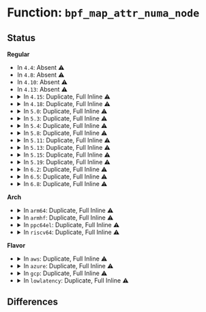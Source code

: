 # Function: <code>bpf_map_attr_numa_node</code>

## Status
<b>Regular</b>
<ul>
<li>
In <code>4.4</code>: Absent ⚠️
</li>
<li>
In <code>4.8</code>: Absent ⚠️
</li>
<li>
In <code>4.10</code>: Absent ⚠️
</li>
<li>
In <code>4.13</code>: Absent ⚠️
</li>
<li>
<details>
<summary>In <code>4.15</code>: Duplicate, Full Inline ⚠️</summary>

**Collision:** Static Duplication

**Inline:** Full

**Transformation:** False

**Instances:**

```
In kernel/bpf/syscall.c (ffffffff8119fe0f)
Location: include/linux/bpf.h:426
Inline: True
Inline callers:
  - kernel/bpf/syscall.c:SyS_bpf
```
```
In kernel/bpf/hashtab.c (ffffffff811ab953)
Location: include/linux/bpf.h:426
Inline: True
Inline callers:
  - kernel/bpf/hashtab.c:htab_map_alloc
```
```
In kernel/bpf/arraymap.c (ffffffff811ac95f)
Location: include/linux/bpf.h:426
Inline: True
Inline callers:
  - kernel/bpf/arraymap.c:array_map_alloc
```
```
In kernel/bpf/lpm_trie.c (ffffffff811ae816)
Location: include/linux/bpf.h:426
Inline: True
```
```
In kernel/bpf/devmap.c (ffffffff811af466)
Location: include/linux/bpf.h:426
Inline: True
```
```
In kernel/bpf/cpumap.c (ffffffff811afa9a)
Location: include/linux/bpf.h:426
Inline: True
```
```
In kernel/bpf/sockmap.c (ffffffff811b0f56)
Location: include/linux/bpf.h:426
Inline: True
```
```
In kernel/bpf/stackmap.c (ffffffff811b1d04)
Location: include/linux/bpf.h:426
Inline: True
Inline callers:
  - kernel/bpf/stackmap.c:stack_map_alloc
  - kernel/bpf/stackmap.c:stack_map_alloc
```
</details>
</li>
<li>
<details>
<summary>In <code>4.18</code>: Duplicate, Full Inline ⚠️</summary>

**Collision:** Static Duplication

**Inline:** Full

**Transformation:** False

**Instances:**

```
In kernel/bpf/syscall.c (ffffffff811b5165)
Location: include/linux/bpf.h:508
Inline: True
Inline callers:
  - kernel/bpf/syscall.c:map_create
  - kernel/bpf/syscall.c:bpf_map_init_from_attr
```
```
In kernel/bpf/hashtab.c (ffffffff811c126e)
Location: include/linux/bpf.h:508
Inline: True
Inline callers:
  - kernel/bpf/hashtab.c:htab_map_alloc_check
```
```
In kernel/bpf/arraymap.c (ffffffff811c3f3e)
Location: include/linux/bpf.h:508
Inline: True
Inline callers:
  - kernel/bpf/arraymap.c:array_map_alloc
  - kernel/bpf/arraymap.c:array_map_alloc_check
```
```
In kernel/bpf/stackmap.c (ffffffff811d0ad5)
Location: include/linux/bpf.h:508
Inline: True
Inline callers:
  - kernel/bpf/stackmap.c:stack_map_alloc
```
</details>
</li>
<li>
<details>
<summary>In <code>5.0</code>: Duplicate, Full Inline ⚠️</summary>

**Collision:** Static Duplication

**Inline:** Full

**Transformation:** False

**Instances:**

```
In kernel/bpf/syscall.c (ffffffff811c40d9)
Location: include/linux/bpf.h:581
Inline: True
Inline callers:
  - kernel/bpf/syscall.c:__do_sys_bpf
  - kernel/bpf/syscall.c:bpf_map_init_from_attr
```
```
In kernel/bpf/hashtab.c (ffffffff811d2a6c)
Location: include/linux/bpf.h:581
Inline: True
Inline callers:
  - kernel/bpf/hashtab.c:htab_map_alloc_check
```
```
In kernel/bpf/arraymap.c (ffffffff811d5b3e)
Location: include/linux/bpf.h:581
Inline: True
Inline callers:
  - kernel/bpf/arraymap.c:array_map_alloc
  - kernel/bpf/arraymap.c:array_map_alloc_check
```
```
In kernel/bpf/local_storage.c (ffffffff811d7e88)
Location: include/linux/bpf.h:581
Inline: True
Inline callers:
  - kernel/bpf/local_storage.c:cgroup_storage_map_alloc
```
```
In kernel/bpf/queue_stack_maps.c (ffffffff811d8c25)
Location: include/linux/bpf.h:581
Inline: True
Inline callers:
  - kernel/bpf/queue_stack_maps.c:queue_stack_map_alloc
```
```
In kernel/bpf/stackmap.c (ffffffff811e05b5)
Location: include/linux/bpf.h:581
Inline: True
Inline callers:
  - kernel/bpf/stackmap.c:stack_map_alloc
```
```
In kernel/bpf/reuseport_array.c (ffffffff811e2795)
Location: include/linux/bpf.h:581
Inline: True
Inline callers:
  - kernel/bpf/reuseport_array.c:reuseport_array_alloc
```
</details>
</li>
<li>
<details>
<summary>In <code>5.3</code>: Duplicate, Full Inline ⚠️</summary>

**Collision:** Static Duplication

**Inline:** Full

**Transformation:** False

**Instances:**

```
In kernel/bpf/syscall.c (ffffffff811d42f8)
Location: include/linux/bpf.h:730
Inline: True
Inline callers:
  - kernel/bpf/syscall.c:map_create
  - kernel/bpf/syscall.c:bpf_map_init_from_attr
```
```
In kernel/bpf/hashtab.c (ffffffff811e71ac)
Location: include/linux/bpf.h:730
Inline: True
Inline callers:
  - kernel/bpf/hashtab.c:htab_map_alloc_check
```
```
In kernel/bpf/arraymap.c (ffffffff811ea4fd)
Location: include/linux/bpf.h:730
Inline: True
Inline callers:
  - kernel/bpf/arraymap.c:array_map_alloc
  - kernel/bpf/arraymap.c:array_map_alloc_check
```
```
In kernel/bpf/local_storage.c (ffffffff811ec847)
Location: include/linux/bpf.h:730
Inline: True
Inline callers:
  - kernel/bpf/local_storage.c:cgroup_storage_map_alloc
```
```
In kernel/bpf/queue_stack_maps.c (ffffffff811ed786)
Location: include/linux/bpf.h:730
Inline: True
Inline callers:
  - kernel/bpf/queue_stack_maps.c:queue_stack_map_alloc
```
```
In kernel/bpf/stackmap.c (ffffffff811f61bd)
Location: include/linux/bpf.h:730
Inline: True
Inline callers:
  - kernel/bpf/stackmap.c:stack_map_alloc
```
```
In kernel/bpf/reuseport_array.c (ffffffff811f9925)
Location: include/linux/bpf.h:730
Inline: True
Inline callers:
  - kernel/bpf/reuseport_array.c:reuseport_array_alloc
```
</details>
</li>
<li>
<details>
<summary>In <code>5.4</code>: Duplicate, Full Inline ⚠️</summary>

**Collision:** Static Duplication

**Inline:** Full

**Transformation:** False

**Instances:**

```
In kernel/bpf/syscall.c (ffffffff811e09f8)
Location: include/linux/bpf.h:734
Inline: True
Inline callers:
  - kernel/bpf/syscall.c:map_create
  - kernel/bpf/syscall.c:bpf_map_init_from_attr
```
```
In kernel/bpf/hashtab.c (ffffffff811f390c)
Location: include/linux/bpf.h:734
Inline: True
Inline callers:
  - kernel/bpf/hashtab.c:htab_map_alloc_check
```
```
In kernel/bpf/arraymap.c (ffffffff811f6c5d)
Location: include/linux/bpf.h:734
Inline: True
Inline callers:
  - kernel/bpf/arraymap.c:array_map_alloc
  - kernel/bpf/arraymap.c:array_map_alloc_check
```
```
In kernel/bpf/local_storage.c (ffffffff811f8f97)
Location: include/linux/bpf.h:734
Inline: True
Inline callers:
  - kernel/bpf/local_storage.c:cgroup_storage_map_alloc
```
```
In kernel/bpf/queue_stack_maps.c (ffffffff811f9e96)
Location: include/linux/bpf.h:734
Inline: True
Inline callers:
  - kernel/bpf/queue_stack_maps.c:queue_stack_map_alloc
```
```
In kernel/bpf/stackmap.c (ffffffff8120317d)
Location: include/linux/bpf.h:734
Inline: True
Inline callers:
  - kernel/bpf/stackmap.c:stack_map_alloc
```
```
In kernel/bpf/reuseport_array.c (ffffffff812069f5)
Location: include/linux/bpf.h:734
Inline: True
Inline callers:
  - kernel/bpf/reuseport_array.c:reuseport_array_alloc
```
</details>
</li>
<li>
<details>
<summary>In <code>5.8</code>: Duplicate, Full Inline ⚠️</summary>

**Collision:** Static Duplication

**Inline:** Full

**Transformation:** False

**Instances:**

```
In kernel/bpf/syscall.c (ffffffff811fec05)
Location: include/linux/bpf.h:1261
Inline: True
Inline callers:
  - kernel/bpf/syscall.c:map_create
  - kernel/bpf/syscall.c:bpf_map_init_from_attr
```
```
In kernel/bpf/hashtab.c (ffffffff8121710c)
Location: include/linux/bpf.h:1261
Inline: True
Inline callers:
  - kernel/bpf/hashtab.c:htab_map_alloc_check
```
```
In kernel/bpf/arraymap.c (ffffffff8121ab03)
Location: include/linux/bpf.h:1261
Inline: True
Inline callers:
  - kernel/bpf/arraymap.c:fd_array_map_alloc_check
  - kernel/bpf/arraymap.c:array_map_alloc
```
```
In kernel/bpf/local_storage.c (ffffffff8121cd97)
Location: include/linux/bpf.h:1261
Inline: True
Inline callers:
  - kernel/bpf/local_storage.c:cgroup_storage_map_alloc
```
```
In kernel/bpf/queue_stack_maps.c (ffffffff8121dd06)
Location: include/linux/bpf.h:1261
Inline: True
Inline callers:
  - kernel/bpf/queue_stack_maps.c:queue_stack_map_alloc
```
```
In kernel/bpf/stackmap.c (ffffffff8122afd6)
Location: include/linux/bpf.h:1261
Inline: True
Inline callers:
  - kernel/bpf/stackmap.c:stack_map_alloc
```
```
In kernel/bpf/reuseport_array.c (ffffffff8122efa7)
Location: include/linux/bpf.h:1261
Inline: True
Inline callers:
  - kernel/bpf/reuseport_array.c:reuseport_array_alloc
```
```
In net/xdp/xskmap.c (ffffffff81ba8fa3)
Location: include/linux/bpf.h:1261
Inline: True
```
</details>
</li>
<li>
<details>
<summary>In <code>5.11</code>: Duplicate, Full Inline ⚠️</summary>

**Collision:** Static Duplication

**Inline:** Full

**Transformation:** False

**Instances:**

```
In kernel/bpf/syscall.c (ffffffff811fdf25)
Location: include/linux/bpf.h:1450
Inline: True
Inline callers:
  - kernel/bpf/syscall.c:map_create
  - kernel/bpf/syscall.c:bpf_map_init_from_attr
```
```
In kernel/bpf/hashtab.c (ffffffff812193dc)
Location: include/linux/bpf.h:1450
Inline: True
Inline callers:
  - kernel/bpf/hashtab.c:htab_map_alloc_check
```
```
In kernel/bpf/arraymap.c (ffffffff8121d34c)
Location: include/linux/bpf.h:1450
Inline: True
Inline callers:
  - kernel/bpf/arraymap.c:array_map_alloc
  - kernel/bpf/arraymap.c:array_map_alloc_check
```
```
In kernel/bpf/local_storage.c (ffffffff8121fbb5)
Location: include/linux/bpf.h:1450
Inline: True
Inline callers:
  - kernel/bpf/local_storage.c:cgroup_storage_map_alloc
```
```
In kernel/bpf/queue_stack_maps.c (ffffffff81220af5)
Location: include/linux/bpf.h:1450
Inline: True
Inline callers:
  - kernel/bpf/queue_stack_maps.c:queue_stack_map_alloc
```
```
In kernel/bpf/stackmap.c (ffffffff81232eff)
Location: include/linux/bpf.h:1450
Inline: True
Inline callers:
  - kernel/bpf/stackmap.c:stack_map_alloc
```
```
In kernel/bpf/reuseport_array.c (ffffffff81237505)
Location: include/linux/bpf.h:1450
Inline: True
Inline callers:
  - kernel/bpf/reuseport_array.c:reuseport_array_alloc
```
```
In net/xdp/xskmap.c (ffffffff81bb8808)
Location: include/linux/bpf.h:1450
Inline: True
```
</details>
</li>
<li>
<details>
<summary>In <code>5.13</code>: Duplicate, Full Inline ⚠️</summary>

**Collision:** Static Duplication

**Inline:** Full

**Transformation:** False

**Instances:**

```
In kernel/bpf/syscall.c (ffffffff811fe9b5)
Location: include/linux/bpf.h:1513
Inline: True
Inline callers:
  - kernel/bpf/syscall.c:map_create
  - kernel/bpf/syscall.c:bpf_map_init_from_attr
```
```
In kernel/bpf/hashtab.c (ffffffff8121cddc)
Location: include/linux/bpf.h:1513
Inline: True
Inline callers:
  - kernel/bpf/hashtab.c:htab_map_alloc_check
```
```
In kernel/bpf/arraymap.c (ffffffff81220e5c)
Location: include/linux/bpf.h:1513
Inline: True
Inline callers:
  - kernel/bpf/arraymap.c:array_map_alloc
  - kernel/bpf/arraymap.c:array_map_alloc_check
```
```
In kernel/bpf/local_storage.c (ffffffff81223635)
Location: include/linux/bpf.h:1513
Inline: True
Inline callers:
  - kernel/bpf/local_storage.c:cgroup_storage_map_alloc
```
```
In kernel/bpf/queue_stack_maps.c (ffffffff81224585)
Location: include/linux/bpf.h:1513
Inline: True
Inline callers:
  - kernel/bpf/queue_stack_maps.c:queue_stack_map_alloc
```
```
In kernel/bpf/stackmap.c (ffffffff8123709f)
Location: include/linux/bpf.h:1513
Inline: True
Inline callers:
  - kernel/bpf/stackmap.c:stack_map_alloc
```
```
In kernel/bpf/reuseport_array.c (ffffffff8123bd25)
Location: include/linux/bpf.h:1513
Inline: True
Inline callers:
  - kernel/bpf/reuseport_array.c:reuseport_array_alloc
```
```
In net/xdp/xskmap.c (ffffffff81ba7a38)
Location: include/linux/bpf.h:1513
Inline: True
```
</details>
</li>
<li>
<details>
<summary>In <code>5.15</code>: Duplicate, Full Inline ⚠️</summary>

**Collision:** Static Duplication

**Inline:** Full

**Transformation:** False

**Instances:**

```
In kernel/bpf/syscall.c (ffffffff812305f5)
Location: include/linux/bpf.h:1606
Inline: True
Inline callers:
  - kernel/bpf/syscall.c:map_create
  - kernel/bpf/syscall.c:bpf_map_init_from_attr
```
```
In kernel/bpf/hashtab.c (ffffffff81253dac)
Location: include/linux/bpf.h:1606
Inline: True
Inline callers:
  - kernel/bpf/hashtab.c:htab_map_alloc_check
```
```
In kernel/bpf/arraymap.c (ffffffff8125881c)
Location: include/linux/bpf.h:1606
Inline: True
Inline callers:
  - kernel/bpf/arraymap.c:array_map_alloc
  - kernel/bpf/arraymap.c:array_map_alloc_check
```
```
In kernel/bpf/local_storage.c (ffffffff8125b455)
Location: include/linux/bpf.h:1606
Inline: True
Inline callers:
  - kernel/bpf/local_storage.c:cgroup_storage_map_alloc
```
```
In kernel/bpf/queue_stack_maps.c (ffffffff8125c4c5)
Location: include/linux/bpf.h:1606
Inline: True
Inline callers:
  - kernel/bpf/queue_stack_maps.c:queue_stack_map_alloc
```
```
In kernel/bpf/stackmap.c (ffffffff8127168c)
Location: include/linux/bpf.h:1606
Inline: True
Inline callers:
  - kernel/bpf/stackmap.c:stack_map_alloc
```
```
In kernel/bpf/reuseport_array.c (ffffffff812766b5)
Location: include/linux/bpf.h:1606
Inline: True
Inline callers:
  - kernel/bpf/reuseport_array.c:reuseport_array_alloc
```
```
In net/xdp/xskmap.c (ffffffff81c756c8)
Location: include/linux/bpf.h:1606
Inline: True
```
</details>
</li>
<li>
<details>
<summary>In <code>5.19</code>: Duplicate, Full Inline ⚠️</summary>

**Collision:** Static Duplication

**Inline:** Full

**Transformation:** False

**Instances:**

```
In kernel/bpf/syscall.c (ffffffff81273565)
Location: include/linux/bpf.h:1728
Inline: True
Inline callers:
  - kernel/bpf/syscall.c:map_create
  - kernel/bpf/syscall.c:bpf_map_init_from_attr
```
```
In kernel/bpf/hashtab.c (ffffffff8129c29c)
Location: include/linux/bpf.h:1728
Inline: True
Inline callers:
  - kernel/bpf/hashtab.c:htab_map_alloc_check
```
```
In kernel/bpf/arraymap.c (ffffffff812a162c)
Location: include/linux/bpf.h:1728
Inline: True
Inline callers:
  - kernel/bpf/arraymap.c:array_map_alloc
  - kernel/bpf/arraymap.c:array_map_alloc_check
```
```
In kernel/bpf/bloom_filter.c (ffffffff812a48a5)
Location: include/linux/bpf.h:1728
Inline: True
Inline callers:
  - kernel/bpf/bloom_filter.c:bloom_map_alloc
```
```
In kernel/bpf/local_storage.c (ffffffff812a4ef5)
Location: include/linux/bpf.h:1728
Inline: True
Inline callers:
  - kernel/bpf/local_storage.c:cgroup_storage_map_alloc
```
```
In kernel/bpf/queue_stack_maps.c (ffffffff812a6185)
Location: include/linux/bpf.h:1728
Inline: True
Inline callers:
  - kernel/bpf/queue_stack_maps.c:queue_stack_map_alloc
```
```
In kernel/bpf/stackmap.c (ffffffff812c07f0)
Location: include/linux/bpf.h:1728
Inline: True
Inline callers:
  - kernel/bpf/stackmap.c:stack_map_alloc
```
```
In kernel/bpf/reuseport_array.c (ffffffff812c6125)
Location: include/linux/bpf.h:1728
Inline: True
Inline callers:
  - kernel/bpf/reuseport_array.c:reuseport_array_alloc
```
```
In net/xdp/xskmap.c (ffffffff81e198fd)
Location: include/linux/bpf.h:1728
Inline: True
```
</details>
</li>
<li>
<details>
<summary>In <code>6.2</code>: Duplicate, Full Inline ⚠️</summary>

**Collision:** Static Duplication

**Inline:** Full

**Transformation:** False

**Instances:**

```
In kernel/bpf/syscall.c (ffffffff812c9cc5)
Location: include/linux/bpf.h:2105
Inline: True
Inline callers:
  - kernel/bpf/syscall.c:map_create
  - kernel/bpf/syscall.c:bpf_map_init_from_attr
```
```
In kernel/bpf/hashtab.c (ffffffff812f84dc)
Location: include/linux/bpf.h:2105
Inline: True
Inline callers:
  - kernel/bpf/hashtab.c:htab_map_alloc_check
```
```
In kernel/bpf/arraymap.c (ffffffff812fe88c)
Location: include/linux/bpf.h:2105
Inline: True
Inline callers:
  - kernel/bpf/arraymap.c:array_map_alloc
  - kernel/bpf/arraymap.c:array_map_alloc_check
```
```
In kernel/bpf/bloom_filter.c (ffffffff813025e5)
Location: include/linux/bpf.h:2105
Inline: True
Inline callers:
  - kernel/bpf/bloom_filter.c:bloom_map_alloc
```
```
In kernel/bpf/local_storage.c (ffffffff81302c75)
Location: include/linux/bpf.h:2105
Inline: True
Inline callers:
  - kernel/bpf/local_storage.c:cgroup_storage_map_alloc
```
```
In kernel/bpf/queue_stack_maps.c (ffffffff81303f75)
Location: include/linux/bpf.h:2105
Inline: True
Inline callers:
  - kernel/bpf/queue_stack_maps.c:queue_stack_map_alloc
```
```
In kernel/bpf/stackmap.c (ffffffff81324080)
Location: include/linux/bpf.h:2105
Inline: True
Inline callers:
  - kernel/bpf/stackmap.c:stack_map_alloc
```
```
In kernel/bpf/reuseport_array.c (ffffffff8132b875)
Location: include/linux/bpf.h:2105
Inline: True
Inline callers:
  - kernel/bpf/reuseport_array.c:reuseport_array_alloc
```
```
In net/xdp/xskmap.c (ffffffff81ff0c8d)
Location: include/linux/bpf.h:2105
Inline: True
```
</details>
</li>
<li>
<details>
<summary>In <code>6.5</code>: Duplicate, Full Inline ⚠️</summary>

**Collision:** Static Duplication

**Inline:** Full

**Transformation:** False

**Instances:**

```
In kernel/bpf/syscall.c (ffffffff812f14c5)
Location: include/linux/bpf.h:2241
Inline: True
Inline callers:
  - kernel/bpf/syscall.c:map_create
  - kernel/bpf/syscall.c:bpf_map_init_from_attr
```
```
In kernel/bpf/hashtab.c (ffffffff8132652c)
Location: include/linux/bpf.h:2241
Inline: True
Inline callers:
  - kernel/bpf/hashtab.c:htab_map_alloc_check
```
```
In kernel/bpf/arraymap.c (ffffffff8132d47c)
Location: include/linux/bpf.h:2241
Inline: True
Inline callers:
  - kernel/bpf/arraymap.c:array_map_alloc
  - kernel/bpf/arraymap.c:array_map_alloc_check
```
```
In kernel/bpf/bloom_filter.c (ffffffff813313a5)
Location: include/linux/bpf.h:2241
Inline: True
Inline callers:
  - kernel/bpf/bloom_filter.c:bloom_map_alloc
```
```
In kernel/bpf/local_storage.c (ffffffff81331715)
Location: include/linux/bpf.h:2241
Inline: True
Inline callers:
  - kernel/bpf/local_storage.c:cgroup_storage_map_alloc
```
```
In kernel/bpf/queue_stack_maps.c (ffffffff813329a5)
Location: include/linux/bpf.h:2241
Inline: True
Inline callers:
  - kernel/bpf/queue_stack_maps.c:queue_stack_map_alloc
```
```
In kernel/bpf/stackmap.c (ffffffff813542f6)
Location: include/linux/bpf.h:2241
Inline: True
Inline callers:
  - kernel/bpf/stackmap.c:stack_map_alloc
```
```
In kernel/bpf/reuseport_array.c (ffffffff8135ba25)
Location: include/linux/bpf.h:2241
Inline: True
Inline callers:
  - kernel/bpf/reuseport_array.c:reuseport_array_alloc
```
```
In net/xdp/xskmap.c (ffffffff8206ce78)
Location: include/linux/bpf.h:2241
Inline: True
Inline callers:
  - net/xdp/xskmap.c:xsk_map_alloc
```
</details>
</li>
<li>
<details>
<summary>In <code>6.8</code>: Duplicate, Full Inline ⚠️</summary>

**Collision:** Static Duplication

**Inline:** Full

**Transformation:** False

**Instances:**

```
In kernel/bpf/syscall.c (ffffffff813102f5)
Location: include/linux/bpf.h:2400
Inline: True
Inline callers:
  - kernel/bpf/syscall.c:map_create
  - kernel/bpf/syscall.c:bpf_map_init_from_attr
```
```
In kernel/bpf/hashtab.c (ffffffff8134ab6c)
Location: include/linux/bpf.h:2400
Inline: True
Inline callers:
  - kernel/bpf/hashtab.c:htab_map_alloc_check
```
```
In kernel/bpf/arraymap.c (ffffffff8135181c)
Location: include/linux/bpf.h:2400
Inline: True
Inline callers:
  - kernel/bpf/arraymap.c:array_map_alloc
  - kernel/bpf/arraymap.c:array_map_alloc_check
```
```
In kernel/bpf/bloom_filter.c (ffffffff81355945)
Location: include/linux/bpf.h:2400
Inline: True
Inline callers:
  - kernel/bpf/bloom_filter.c:bloom_map_alloc
```
```
In kernel/bpf/local_storage.c (ffffffff81355cb5)
Location: include/linux/bpf.h:2400
Inline: True
Inline callers:
  - kernel/bpf/local_storage.c:cgroup_storage_map_alloc
```
```
In kernel/bpf/queue_stack_maps.c (ffffffff81356f75)
Location: include/linux/bpf.h:2400
Inline: True
Inline callers:
  - kernel/bpf/queue_stack_maps.c:queue_stack_map_alloc
```
```
In kernel/bpf/stackmap.c (ffffffff8137cc66)
Location: include/linux/bpf.h:2400
Inline: True
Inline callers:
  - kernel/bpf/stackmap.c:stack_map_alloc
```
```
In kernel/bpf/reuseport_array.c (ffffffff813846b5)
Location: include/linux/bpf.h:2400
Inline: True
Inline callers:
  - kernel/bpf/reuseport_array.c:reuseport_array_alloc
```
```
In net/xdp/xskmap.c (ffffffff82140d18)
Location: include/linux/bpf.h:2400
Inline: True
Inline callers:
  - net/xdp/xskmap.c:xsk_map_alloc
```
</details>
</li>
</ul>
<b>Arch</b>
<ul>
<li>
<details>
<summary>In <code>arm64</code>: Duplicate, Full Inline ⚠️</summary>

**Collision:** Static Duplication

**Inline:** Full

**Transformation:** False

**Instances:**

```
In kernel/bpf/syscall.c (ffff800010263010)
Location: include/linux/bpf.h:734
Inline: True
Inline callers:
  - kernel/bpf/syscall.c:map_create
  - kernel/bpf/syscall.c:bpf_map_init_from_attr
```
```
In kernel/bpf/hashtab.c (ffff800010277ca8)
Location: include/linux/bpf.h:734
Inline: True
Inline callers:
  - kernel/bpf/hashtab.c:htab_map_alloc_check
```
```
In kernel/bpf/arraymap.c (ffff80001027b384)
Location: include/linux/bpf.h:734
Inline: True
Inline callers:
  - kernel/bpf/arraymap.c:array_map_alloc
  - kernel/bpf/arraymap.c:array_map_alloc_check
```
```
In kernel/bpf/local_storage.c (ffff80001027e5e8)
Location: include/linux/bpf.h:734
Inline: True
Inline callers:
  - kernel/bpf/local_storage.c:cgroup_storage_map_alloc
```
```
In kernel/bpf/queue_stack_maps.c (ffff80001027f740)
Location: include/linux/bpf.h:734
Inline: True
Inline callers:
  - kernel/bpf/queue_stack_maps.c:queue_stack_map_alloc
```
```
In kernel/bpf/stackmap.c (ffff80001028b888)
Location: include/linux/bpf.h:734
Inline: True
Inline callers:
  - kernel/bpf/stackmap.c:stack_map_alloc
```
```
In kernel/bpf/reuseport_array.c (ffff8000102901a0)
Location: include/linux/bpf.h:734
Inline: True
Inline callers:
  - kernel/bpf/reuseport_array.c:reuseport_array_alloc
```
</details>
</li>
<li>
<details>
<summary>In <code>armhf</code>: Duplicate, Full Inline ⚠️</summary>

**Collision:** Static Duplication

**Inline:** Full

**Transformation:** False

**Instances:**

```
In kernel/bpf/syscall.c (c0495bf4)
Location: include/linux/bpf.h:734
Inline: True
Inline callers:
  - kernel/bpf/syscall.c:map_create
  - kernel/bpf/syscall.c:bpf_map_init_from_attr
```
```
In kernel/bpf/hashtab.c (c04aa0c0)
Location: include/linux/bpf.h:734
Inline: True
Inline callers:
  - kernel/bpf/hashtab.c:htab_map_alloc_check
```
```
In kernel/bpf/arraymap.c (c04ad3bc)
Location: include/linux/bpf.h:734
Inline: True
Inline callers:
  - kernel/bpf/arraymap.c:array_map_alloc
  - kernel/bpf/arraymap.c:array_map_alloc_check
```
```
In kernel/bpf/local_storage.c (c04b0044)
Location: include/linux/bpf.h:734
Inline: True
```
```
In kernel/bpf/queue_stack_maps.c (c04b0c3c)
Location: include/linux/bpf.h:734
Inline: True
Inline callers:
  - kernel/bpf/queue_stack_maps.c:queue_stack_map_alloc
```
```
In kernel/bpf/stackmap.c (c04baf6c)
Location: include/linux/bpf.h:734
Inline: True
Inline callers:
  - kernel/bpf/stackmap.c:stack_map_alloc
```
```
In kernel/bpf/reuseport_array.c (c04bf7d8)
Location: include/linux/bpf.h:734
Inline: True
Inline callers:
  - kernel/bpf/reuseport_array.c:reuseport_array_alloc
```
</details>
</li>
<li>
<details>
<summary>In <code>ppc64el</code>: Duplicate, Full Inline ⚠️</summary>

**Collision:** Static Duplication

**Inline:** Full

**Transformation:** False

**Instances:**

```
In kernel/bpf/syscall.c (c0000000003081c4)
Location: include/linux/bpf.h:734
Inline: True
Inline callers:
  - kernel/bpf/syscall.c:map_create
  - kernel/bpf/syscall.c:bpf_map_init_from_attr
```
```
In kernel/bpf/hashtab.c (c000000000320040)
Location: include/linux/bpf.h:734
Inline: True
Inline callers:
  - kernel/bpf/hashtab.c:htab_map_alloc_check
```
```
In kernel/bpf/arraymap.c (c000000000324bb0)
Location: include/linux/bpf.h:734
Inline: True
Inline callers:
  - kernel/bpf/arraymap.c:array_map_alloc
  - kernel/bpf/arraymap.c:array_map_alloc_check
```
```
In kernel/bpf/local_storage.c (c000000000328494)
Location: include/linux/bpf.h:734
Inline: True
Inline callers:
  - kernel/bpf/local_storage.c:cgroup_storage_map_alloc
```
```
In kernel/bpf/queue_stack_maps.c (c000000000329c9c)
Location: include/linux/bpf.h:734
Inline: True
Inline callers:
  - kernel/bpf/queue_stack_maps.c:queue_stack_map_alloc
```
```
In kernel/bpf/stackmap.c (c00000000033782c)
Location: include/linux/bpf.h:734
Inline: True
Inline callers:
  - kernel/bpf/stackmap.c:stack_map_alloc
```
```
In kernel/bpf/reuseport_array.c (c00000000033cf94)
Location: include/linux/bpf.h:734
Inline: True
Inline callers:
  - kernel/bpf/reuseport_array.c:reuseport_array_alloc
```
</details>
</li>
<li>
<details>
<summary>In <code>riscv64</code>: Duplicate, Full Inline ⚠️</summary>

**Collision:** Static Duplication

**Inline:** Full

**Transformation:** False

**Instances:**

```
In kernel/bpf/syscall.c (ffffffe00019f97e)
Location: include/linux/bpf.h:734
Inline: True
Inline callers:
  - kernel/bpf/syscall.c:map_create
  - kernel/bpf/syscall.c:bpf_map_init_from_attr
```
```
In kernel/bpf/hashtab.c (ffffffe0001af87a)
Location: include/linux/bpf.h:734
Inline: True
Inline callers:
  - kernel/bpf/hashtab.c:htab_map_alloc_check
```
```
In kernel/bpf/arraymap.c (ffffffe0001b312c)
Location: include/linux/bpf.h:734
Inline: True
Inline callers:
  - kernel/bpf/arraymap.c:array_map_alloc
  - kernel/bpf/arraymap.c:array_map_alloc_check
```
```
In kernel/bpf/local_storage.c (0)
Location: include/linux/bpf.h:734
Inline: True
```
```
In kernel/bpf/queue_stack_maps.c (ffffffe0001b64de)
Location: include/linux/bpf.h:734
Inline: True
Inline callers:
  - kernel/bpf/queue_stack_maps.c:queue_stack_map_alloc
```
```
In kernel/bpf/stackmap.c (ffffffe0001bf4ac)
Location: include/linux/bpf.h:734
Inline: True
Inline callers:
  - kernel/bpf/stackmap.c:stack_map_alloc
```
```
In kernel/bpf/reuseport_array.c (ffffffe0001c2d64)
Location: include/linux/bpf.h:734
Inline: True
Inline callers:
  - kernel/bpf/reuseport_array.c:reuseport_array_alloc
```
</details>
</li>
</ul>
<b>Flavor</b>
<ul>
<li>
<details>
<summary>In <code>aws</code>: Duplicate, Full Inline ⚠️</summary>

**Collision:** Static Duplication

**Inline:** Full

**Transformation:** False

**Instances:**

```
In kernel/bpf/syscall.c (ffffffff811d9018)
Location: include/linux/bpf.h:734
Inline: True
Inline callers:
  - kernel/bpf/syscall.c:map_create
  - kernel/bpf/syscall.c:bpf_map_init_from_attr
```
```
In kernel/bpf/hashtab.c (ffffffff811ebf2c)
Location: include/linux/bpf.h:734
Inline: True
Inline callers:
  - kernel/bpf/hashtab.c:htab_map_alloc_check
```
```
In kernel/bpf/arraymap.c (ffffffff811ef27d)
Location: include/linux/bpf.h:734
Inline: True
Inline callers:
  - kernel/bpf/arraymap.c:array_map_alloc
  - kernel/bpf/arraymap.c:array_map_alloc_check
```
```
In kernel/bpf/local_storage.c (ffffffff811f15b7)
Location: include/linux/bpf.h:734
Inline: True
Inline callers:
  - kernel/bpf/local_storage.c:cgroup_storage_map_alloc
```
```
In kernel/bpf/queue_stack_maps.c (ffffffff811f24b6)
Location: include/linux/bpf.h:734
Inline: True
Inline callers:
  - kernel/bpf/queue_stack_maps.c:queue_stack_map_alloc
```
```
In kernel/bpf/stackmap.c (ffffffff811fb79d)
Location: include/linux/bpf.h:734
Inline: True
Inline callers:
  - kernel/bpf/stackmap.c:stack_map_alloc
```
```
In kernel/bpf/reuseport_array.c (ffffffff811ff015)
Location: include/linux/bpf.h:734
Inline: True
Inline callers:
  - kernel/bpf/reuseport_array.c:reuseport_array_alloc
```
</details>
</li>
<li>
<details>
<summary>In <code>azure</code>: Duplicate, Full Inline ⚠️</summary>

**Collision:** Static Duplication

**Inline:** Full

**Transformation:** False

**Instances:**

```
In kernel/bpf/syscall.c (ffffffff811cbdd8)
Location: include/linux/bpf.h:734
Inline: True
Inline callers:
  - kernel/bpf/syscall.c:map_create
  - kernel/bpf/syscall.c:bpf_map_init_from_attr
```
```
In kernel/bpf/hashtab.c (ffffffff811decbc)
Location: include/linux/bpf.h:734
Inline: True
Inline callers:
  - kernel/bpf/hashtab.c:htab_map_alloc_check
```
```
In kernel/bpf/arraymap.c (ffffffff811e200d)
Location: include/linux/bpf.h:734
Inline: True
Inline callers:
  - kernel/bpf/arraymap.c:array_map_alloc
  - kernel/bpf/arraymap.c:array_map_alloc_check
```
```
In kernel/bpf/local_storage.c (ffffffff811e4307)
Location: include/linux/bpf.h:734
Inline: True
Inline callers:
  - kernel/bpf/local_storage.c:cgroup_storage_map_alloc
```
```
In kernel/bpf/queue_stack_maps.c (ffffffff811e5206)
Location: include/linux/bpf.h:734
Inline: True
Inline callers:
  - kernel/bpf/queue_stack_maps.c:queue_stack_map_alloc
```
```
In kernel/bpf/stackmap.c (ffffffff811ee4ed)
Location: include/linux/bpf.h:734
Inline: True
Inline callers:
  - kernel/bpf/stackmap.c:stack_map_alloc
```
```
In kernel/bpf/reuseport_array.c (ffffffff811f1d65)
Location: include/linux/bpf.h:734
Inline: True
Inline callers:
  - kernel/bpf/reuseport_array.c:reuseport_array_alloc
```
</details>
</li>
<li>
<details>
<summary>In <code>gcp</code>: Duplicate, Full Inline ⚠️</summary>

**Collision:** Static Duplication

**Inline:** Full

**Transformation:** False

**Instances:**

```
In kernel/bpf/syscall.c (ffffffff811d6de8)
Location: include/linux/bpf.h:734
Inline: True
Inline callers:
  - kernel/bpf/syscall.c:map_create
  - kernel/bpf/syscall.c:bpf_map_init_from_attr
```
```
In kernel/bpf/hashtab.c (ffffffff811e9cfc)
Location: include/linux/bpf.h:734
Inline: True
Inline callers:
  - kernel/bpf/hashtab.c:htab_map_alloc_check
```
```
In kernel/bpf/arraymap.c (ffffffff811ed04d)
Location: include/linux/bpf.h:734
Inline: True
Inline callers:
  - kernel/bpf/arraymap.c:array_map_alloc
  - kernel/bpf/arraymap.c:array_map_alloc_check
```
```
In kernel/bpf/local_storage.c (ffffffff811ef387)
Location: include/linux/bpf.h:734
Inline: True
Inline callers:
  - kernel/bpf/local_storage.c:cgroup_storage_map_alloc
```
```
In kernel/bpf/queue_stack_maps.c (ffffffff811f0286)
Location: include/linux/bpf.h:734
Inline: True
Inline callers:
  - kernel/bpf/queue_stack_maps.c:queue_stack_map_alloc
```
```
In kernel/bpf/stackmap.c (ffffffff811f956d)
Location: include/linux/bpf.h:734
Inline: True
Inline callers:
  - kernel/bpf/stackmap.c:stack_map_alloc
```
```
In kernel/bpf/reuseport_array.c (ffffffff811fcde5)
Location: include/linux/bpf.h:734
Inline: True
Inline callers:
  - kernel/bpf/reuseport_array.c:reuseport_array_alloc
```
</details>
</li>
<li>
<details>
<summary>In <code>lowlatency</code>: Duplicate, Full Inline ⚠️</summary>

**Collision:** Static Duplication

**Inline:** Full

**Transformation:** False

**Instances:**

```
In kernel/bpf/syscall.c (ffffffff811e5158)
Location: include/linux/bpf.h:734
Inline: True
Inline callers:
  - kernel/bpf/syscall.c:map_create
  - kernel/bpf/syscall.c:bpf_map_init_from_attr
```
```
In kernel/bpf/hashtab.c (ffffffff811f80cc)
Location: include/linux/bpf.h:734
Inline: True
Inline callers:
  - kernel/bpf/hashtab.c:htab_map_alloc_check
```
```
In kernel/bpf/arraymap.c (ffffffff811fb4fd)
Location: include/linux/bpf.h:734
Inline: True
Inline callers:
  - kernel/bpf/arraymap.c:array_map_alloc
  - kernel/bpf/arraymap.c:array_map_alloc_check
```
```
In kernel/bpf/local_storage.c (ffffffff811fd857)
Location: include/linux/bpf.h:734
Inline: True
Inline callers:
  - kernel/bpf/local_storage.c:cgroup_storage_map_alloc
```
```
In kernel/bpf/queue_stack_maps.c (ffffffff811fe796)
Location: include/linux/bpf.h:734
Inline: True
Inline callers:
  - kernel/bpf/queue_stack_maps.c:queue_stack_map_alloc
```
```
In kernel/bpf/stackmap.c (ffffffff8120800d)
Location: include/linux/bpf.h:734
Inline: True
Inline callers:
  - kernel/bpf/stackmap.c:stack_map_alloc
```
```
In kernel/bpf/reuseport_array.c (ffffffff8120ba95)
Location: include/linux/bpf.h:734
Inline: True
Inline callers:
  - kernel/bpf/reuseport_array.c:reuseport_array_alloc
```
</details>
</li>
</ul>

## Differences
